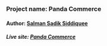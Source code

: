### Project name: Panda Commerce
#### Author: [Salman Sadik Siddiquee](https://github.com/salsadsid)
##### Live site: [Panda Commerce](https://salsadsid.github.io/panda-commerce-bootstrap/)